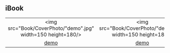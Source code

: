 ## iBook
||||||
|:---:|:---:|:---:|:---:|:---:|
|<img src="Book/CoverPhoto/"demo".jpg" width=150 height=180/>|<img src="Book/CoverPhoto/"demo".jpg" width=150 height=180/>|
|[demo]()|[demo]()|
